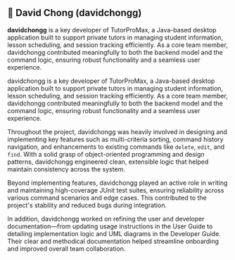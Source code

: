 
## 👤 David Chong (davidchongg)

**davidchongg** is a key developer of TutorProMax, a Java-based desktop application built to support private tutors in managing student information, lesson scheduling, and session tracking efficiently. As a core team member, davidchongg contributed meaningfully to both the backend model and the command logic, ensuring robust functionality and a seamless user experience.

davidchongg is a key developer of TutorProMax, a Java-based desktop application built to support private tutors in managing student information, lesson scheduling, and session tracking efficiently. As a core team member, davidchongg contributed meaningfully to both the backend model and the command logic, ensuring robust functionality and a seamless user experience.

Throughout the project, davidchongg was heavily involved in designing and implementing key features such as multi-criteria sorting, command history navigation, and enhancements to existing commands like `delete`, `edit`, and `find`. With a solid grasp of object-oriented programming and design patterns, davidchongg engineered clean, extensible logic that helped maintain consistency across the system.

Beyond implementing features, davidchongg played an active role in writing and maintaining high-coverage JUnit test suites, ensuring reliability across various command scenarios and edge cases. This contributed to the project's stability and reduced bugs during integration.

In addition, davidchongg worked on refining the user and developer documentation—from updating usage instructions in the User Guide to detailing implementation logic and UML diagrams in the Developer Guide. Their clear and methodical documentation helped streamline onboarding and improved overall team collaboration.
